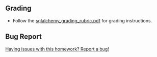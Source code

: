 ## Grading

* Follow the [sqlalchemy_grading_rubric.pdf](../Instructions/sqlalchemy_grading_rubric.pdf) for grading instructions.

## Bug Report

[Having issues with this homework? Report a bug!](https://bit.ly/2Vh1CIj)
